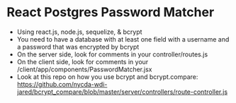 # React Postgres Password Matcher

* Using react.js, node.js, sequelize, & bcrypt
* You need to have a database with at least one field with a username and a password that was encrypted by bcrypt
* On the server side, look for comments in your controller/routes.js
* On the client side, look for comments in your /client/app/components/PasswordMatcher.jsx
* Look at this repo on how you use bcrypt and bcrypt.compare: https://github.com/nycda-wdi-jared/bcrypt_compare/blob/master/server/controllers/route-controller.js